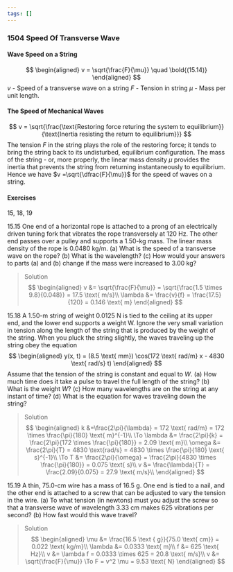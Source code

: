 ```yaml
---
tags: []
---
```


### 1504 Speed Of Transverse Wave

#### Wave Speed on a String
$$
\begin{aligned}
v = \sqrt{\frac{F}{\mu}} \quad \bold{(15.14)}
\end{aligned}
$$
$v$ - Speed of a transverse wave on a string
$F$ - Tension in string
$\mu$ - Mass per unit length.

#### The Speed of Mechanical Waves
$$
v = \sqrt{\frac{\text{Restoring force returing the system to equilibrium}}{\text{Inertia resisting the return to equilibrium}}}
$$
The tension $F$ in the string plays the role of the restoring force; it tends to bring the string back to its undisturbed, equilibrium configuration. The mass of the string - or, more properly, the linear mass density $\mu$ provides the inertia that prevents the string from returning instantaneously to equilibrium.  Hence we have $v =\sqrt{\dfrac{F}{\mu}}$ for the speed of waves on a string.

#### Exercises
15, 18, 19

15.15 One end of a horizontal rope is attached to a prong of an electrically driven tuning fork that vibrates the rope transversely at $120$ Hz. The other end passes over a pulley and supports a $1.50$-kg mass. The linear mass density of the rope is $0.0480 \text{ kg/m}$.
(a) What is the speed of a transverse wave on the rope?
(b) What is the wavelength?
(c) How would your answers to parts (a) and (b) change if the mass were increased to 3.00 kg?
>Solution
$$
\begin{aligned}
v &= \sqrt{\frac{F}{\mu}} = \sqrt{\frac{1.5 \times 9.8}{0.048}} = 17.5 \text{ m/s}\\
\lambda &= \frac{v}{f} = \frac{17.5}{120} = 0.146 \text{ m}
\end{aligned}
$$

15.18 A 1.50-m string of weight 0.0125 N is tied to the ceiling at its upper end, and the lower end supports a weight W. Ignore the very small variation in tension along the length of the string that is produced by the weight of the string. When you pluck the string slightly, the waves traveling up the string obey the equation
$$
\begin{aligned}
y(x, t) = (8.5 \text{ mm}) \cos(172 \text{ rad/m} x - 4830 \text{ rad/s} t)
\end{aligned}
$$
Assume that the tension of the string is constant and equal to $W$.
(a) How much time does it take a pulse to travel the full length of the string?
(b) What is the weight $W$?
(c) How many wavelengths are on the string at any instant of time?
(d) What is the equation for waves traveling down the string?
>Solution
$$
\begin{aligned}
k &=\frac{2\pi}{\lambda} = 172 \text{ rad/m}  = 172 \times \frac{\pi}{180} \text{ m}^{-1}\\
\To \lambda &= \frac{2\pi}{k} = \frac{2\pi}{172 \times \frac{\pi}{180}}  = 2.09 \text{ m}\\
\omega &= \frac{2\pi}{T} = 4830 \text{rad/s} = 4830 \times \frac{\pi}{180} \text{ s}^{-1}\\
\To T &= \frac{2\pi}{\omega} = \frac{2\pi}{4830 \times \frac{\pi}{180}} = 0.075 \text{ s}\\
v &= \frac{\lambda}{T} = \frac{2.09}{0.075} = 27.9 \text{ m/s}\\
\end{aligned}
$$


15.19 A thin, 75.0-cm wire has a mass of 16.5 g. One end is tied to a nail, and the other end is attached to a screw that can be adjusted to vary the tension in the wire.
(a) To what tension (in newtons) must you adjust the screw so that a transverse wave of wavelength 3.33 cm makes 625 vibrations per second?
(b) How fast would this wave travel?
>Solution
$$
\begin{aligned}
\mu &= \frac{16.5 \text { g}}{75.0 \text{ cm}} = 0.022 \text{ kg/m}\\
\lambda &= 0.0333 \text{ m}\\
f &= 625 \text{ Hz}\\
v &= \lambda f = 0.0333 \times 625 = 20.8 \text{ m/s}\\
v &= \sqrt{\frac{F}{\mu}} \To F = v^2 \mu = 9.53 \text{ N}
\end{aligned}
$$
